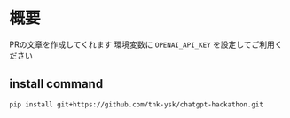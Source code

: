 # 概要

PRの文章を作成してくれます
環境変数に `OPENAI_API_KEY` を設定してご利用ください

## install command
```
pip install git+https://github.com/tnk-ysk/chatgpt-hackathon.git
```
